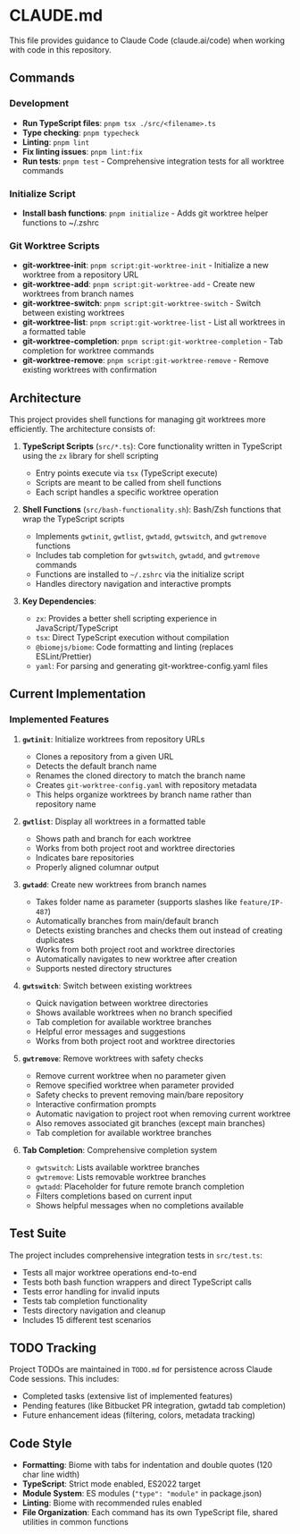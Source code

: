 # CLAUDE.md

This file provides guidance to Claude Code (claude.ai/code) when working with code in this repository.

## Commands

### Development
- **Run TypeScript files**: `pnpm tsx ./src/<filename>.ts`
- **Type checking**: `pnpm typecheck`
- **Linting**: `pnpm lint`
- **Fix linting issues**: `pnpm lint:fix`
- **Run tests**: `pnpm test` - Comprehensive integration tests for all worktree commands

### Initialize Script
- **Install bash functions**: `pnpm initialize` - Adds git worktree helper functions to ~/.zshrc

### Git Worktree Scripts  
- **git-worktree-init**: `pnpm script:git-worktree-init` - Initialize a new worktree from a repository URL
- **git-worktree-add**: `pnpm script:git-worktree-add` - Create new worktrees from branch names
- **git-worktree-switch**: `pnpm script:git-worktree-switch` - Switch between existing worktrees
- **git-worktree-list**: `pnpm script:git-worktree-list` - List all worktrees in a formatted table
- **git-worktree-completion**: `pnpm script:git-worktree-completion` - Tab completion for worktree commands
- **git-worktree-remove**: `pnpm script:git-worktree-remove` - Remove existing worktrees with confirmation

## Architecture

This project provides shell functions for managing git worktrees more efficiently. The architecture consists of:

1. **TypeScript Scripts** (`src/*.ts`): Core functionality written in TypeScript using the `zx` library for shell scripting
   - Entry points execute via `tsx` (TypeScript execute)
   - Scripts are meant to be called from shell functions
   - Each script handles a specific worktree operation

2. **Shell Functions** (`src/bash-functionality.sh`): Bash/Zsh functions that wrap the TypeScript scripts
   - Implements `gwtinit`, `gwtlist`, `gwtadd`, `gwtswitch`, and `gwtremove` functions
   - Includes tab completion for `gwtswitch`, `gwtadd`, and `gwtremove` commands
   - Functions are installed to `~/.zshrc` via the initialize script
   - Handles directory navigation and interactive prompts

3. **Key Dependencies**:
   - `zx`: Provides a better shell scripting experience in JavaScript/TypeScript
   - `tsx`: Direct TypeScript execution without compilation
   - `@biomejs/biome`: Code formatting and linting (replaces ESLint/Prettier)
   - `yaml`: For parsing and generating git-worktree-config.yaml files

## Current Implementation

### Implemented Features

1. **`gwtinit`**: Initialize worktrees from repository URLs
   - Clones a repository from a given URL
   - Detects the default branch name
   - Renames the cloned directory to match the branch name
   - Creates `git-worktree-config.yaml` with repository metadata
   - This helps organize worktrees by branch name rather than repository name

2. **`gwtlist`**: Display all worktrees in a formatted table
   - Shows path and branch for each worktree
   - Works from both project root and worktree directories
   - Indicates bare repositories
   - Properly aligned columnar output

3. **`gwtadd`**: Create new worktrees from branch names
   - Takes folder name as parameter (supports slashes like `feature/IP-487`)
   - Automatically branches from main/default branch
   - Detects existing branches and checks them out instead of creating duplicates
   - Works from both project root and worktree directories
   - Automatically navigates to new worktree after creation
   - Supports nested directory structures

4. **`gwtswitch`**: Switch between existing worktrees
   - Quick navigation between worktree directories
   - Shows available worktrees when no branch specified
   - Tab completion for available worktree branches
   - Helpful error messages and suggestions
   - Works from both project root and worktree directories

5. **`gwtremove`**: Remove worktrees with safety checks
   - Remove current worktree when no parameter given
   - Remove specified worktree when parameter provided
   - Safety checks to prevent removing main/bare repository
   - Interactive confirmation prompts
   - Automatic navigation to project root when removing current worktree
   - Also removes associated git branches (except main branches)
   - Tab completion for available worktree branches

6. **Tab Completion**: Comprehensive completion system
   - `gwtswitch`: Lists available worktree branches
   - `gwtremove`: Lists removable worktree branches
   - `gwtadd`: Placeholder for future remote branch completion
   - Filters completions based on current input
   - Shows helpful messages when no completions available

## Test Suite

The project includes comprehensive integration tests in `src/test.ts`:
- Tests all major worktree operations end-to-end
- Tests both bash function wrappers and direct TypeScript calls
- Tests error handling for invalid inputs
- Tests tab completion functionality
- Tests directory navigation and cleanup
- Includes 15 different test scenarios

## TODO Tracking

Project TODOs are maintained in `TODO.md` for persistence across Claude Code sessions. This includes:
- Completed tasks (extensive list of implemented features)
- Pending features (like Bitbucket PR integration, gwtadd tab completion)
- Future enhancement ideas (filtering, colors, metadata tracking)

## Code Style

- **Formatting**: Biome with tabs for indentation and double quotes (120 char line width)
- **TypeScript**: Strict mode enabled, ES2022 target
- **Module System**: ES modules (`"type": "module"` in package.json)
- **Linting**: Biome with recommended rules enabled
- **File Organization**: Each command has its own TypeScript file, shared utilities in common functions